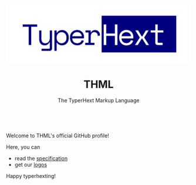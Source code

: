<p align="center">
    <a href="https://typerhext.com/"><img src="https://raw.githubusercontent.com/typerhextml/logos/main/svg/logo.svg" align="center"></a>
    <h1 align="center">THML</h1>
    <p align="center">The TyperHext Markup Language</p>
</p>

<br>
<br>
<br>

Welcome to THML's official GitHub profile!

Here, you can
- read the [specification](https://github.com/typerhextml/typerhext)
- get our [logos](https://github.com/typerhextml/logos)

Happy typerhexting!
